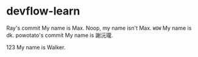 # devflow-learn

Ray's commit
My name is Max.
Noop, my name isn't Max.
`WOW`
My name is dk.
powotato's commit
My name is 謝沅瓏.

123
My name is Walker.
